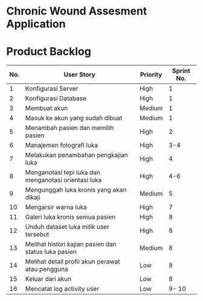 # Chronic Wound Assesment Application


# Product Backlog
| No. | User Story                                           | Priority | Sprint No. |
|-----|------------------------------------------------------|----------|------------|
| 1   | Konfigurasi Server                                   | High     | 1          |
| 2   | Konfigurasi Database                                 | High     | 1          |
| 3   | Membuat akun                                         | Medium   | 1          |
| 4   | Masuk ke akun yang sudah dibuat                      | Medium   | 1          |
| 5   | Menambah pasien dan memilih pasien                   | High     | 2          |
| 6   | Manajemen fotografi luka                             | High     | 3-4        |
| 7   | Melakukan penambahan pengkajian luka                 | High     | 4          |
| 8   | Menganotasi tepi luka dan menganotasi orientasi luka | High     | 4-6        |
| 9   | Mengunggah luka kronis yang akan dikaji              | Medium   | 5          |
| 10  | Mengarsir warna luka                                 | High     | 7          |
| 11  | Galeri luka kronis semua pasien                      | High     | 8          |
| 12  | Unduh dataset luka milik user tersebut               | High     | 8          |
| 13  | Melihat histori kajian pasien dan status luka pasien | Medium   | 8          |
| 14  | Melihat detail profil akun perawat atau pengguna     | Low      | 8          |
| 15  | Keluar dari akun                                     | Low      | 8          |
| 16  | Mencatat log activity user                           | Low      | 9- 10      |


